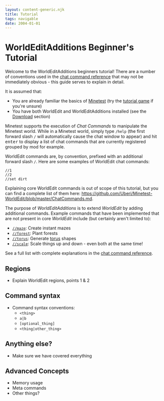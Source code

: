 ```yaml
---
layout: content-generic.njk
title: Tutorial
tags: navigable
date: 2004-01-01
---
```


# WorldEditAdditions Beginner's Tutorial
Welcome to the WorldEditAdditions beginners tutorial! There are a number of conventions used in the [chat command reference](/Reference) that may not be immediately obvious - this guide serves to explain in detail.

It is assumed that:

 - You are already familiar the basics of [Minetest](https://www.minetest.net/) (try the [tutorial game](https://content.minetest.net/packages/Wuzzy/tutorial/) if you're unsure)
 - You have both WorldEdit and WorldEditAdditions installed (see the [Download](/#download) section)

Minetest supports the execution of _Chat Commands_ to manipulate the Minetest world. While in a Minetest world, simply type `/help` (the first forward slash `/` will automatically cause the chat window to appear) and hit <kbd>enter</kbd> to display a list of chat commands that are currently registered grouped by mod for example.

WorldEdit commands are, by convention, prefixed with an additional forward slash `/`. Here are some examples of WorldEdit chat commands:

```
//1
//2
//set dirt
```

Explaining core WorldEdit commands is out of scope of this tutorial, but you can find a complete list of them here: <https://github.com/Uberi/Minetest-WorldEdit/blob/master/ChatCommands.md>.

The purpose of _WorldEditAdditions_ is to extend _WorldEdit_ by adding additional commands. Example commands that have been implemented that are not present in core _WorldEdit_ include (but certainly aren't limited to):

 - [`//maze`](/Reference/#maze-replace_node-path_length-path_width-seed): Create instant mazes
 - [`//forest`](/Reference/#forest-density-sapling_a-chance_a-sapling_b-chance_b-sapling_n-chance_n-): Plant forests
 - [`//torus`](http://localhost:8080/Reference/#torus-major_radius-minor_radius-node_name-axesxy-hollow): Generate [torus](https://en.wikipedia.org/wiki/Torus) shapes
 - [`//scale`](/Reference/#scale-axis-scale_factor-factor_x-factor_y-factor_z-anchor_x-anchor_y-anchor_z): Scale things up and down - even both at the same time!

See a full list with complete explanations in the [chat command reference](/Reference).


## Regions

 - Explain WorldEdit regions, points 1 & 2


## Command syntax

 - Command syntax conventions:
	 - `<thing>`
	 - `a|b`
	 - `[optional_thing]`
	 - `<thing|other_thing>`


## Anything else?

 - Make sure we have covered everything


## Advanced Concepts

 - Memory usage
 - Meta commands
 - Other things?
